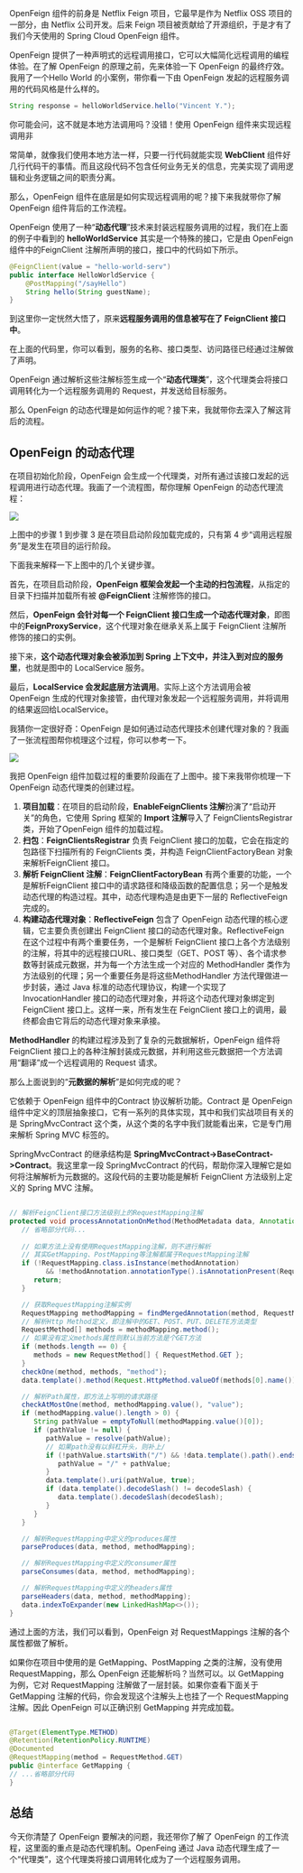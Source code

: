 OpenFeign 组件的前身是 Netflix Feign 项目，它最早是作为 Netflix OSS 项目的一部分，由 Netflix 公司开发。后来 Feign 项目被贡献给了开源组织，于是才有了我们今天使用的 Spring Cloud OpenFeign 组件。

OpenFeign 提供了一种声明式的远程调用接口，它可以大幅简化远程调用的编程体验。在了解 OpenFeign 的原理之前，先来体验一下 OpenFeign 的最终疗效。我用了一个Hello World 的小案例，带你看一下由 OpenFeign 发起的远程服务调用的代码风格是什么样的。

```java
String response = helloWorldService.hello("Vincent Y.");
```

你可能会问，这不就是本地方法调用吗？没错！使用 OpenFeign 组件来实现远程调用非

常简单，就像我们使用本地方法一样，只要一行代码就能实现 **WebClient** 组件好几行代码干的事情。而且这段代码不包含任何业务无关的信息，完美实现了调用逻辑和业务逻辑之间的职责分离。



那么，OpenFeign 组件在底层是如何实现远程调用的呢？接下来我就带你了解OpenFeign 组件背后的工作流程。



OpenFeign 使用了一种“**动态代理**”技术来封装远程服务调用的过程，我们在上面的例子中看到的 **helloWorldService** 其实是一个特殊的接口，它是由 OpenFeign 组件中的FeignClient 注解所声明的接口，接口中的代码如下所示。

```java
@FeignClient(value = "hello-world-serv") 
public interface HelloWorldService { 
    @PostMapping("/sayHello") 
    String hello(String guestName); 
}
```

到这里你一定恍然大悟了，原来**远程服务调用的信息被写在了 FeignClient 接口中**。



在上面的代码里，你可以看到，服务的名称、接口类型、访问路径已经通过注解做了声明。



OpenFeign 通过解析这些注解标签生成一个“**动态代理类**”，这个代理类会将接口调用转化为一个远程服务调用的 Request，并发送给目标服务。



那么 OpenFeign 的动态代理是如何运作的呢？接下来，我就带你去深入了解这背后的流程。



## **OpenFeign** **的动态代理**

在项目初始化阶段，OpenFeign 会生成一个代理类，对所有通过该接口发起的远程调用进行动态代理。我画了一个流程图，帮你理解 OpenFeign 的动态代理流程：

![](https://www.java-family.cn/BlogImage/openFeign%E9%9A%94%E7%A9%BA%E5%8F%96%E7%89%A9/1.PNG)

上图中的步骤 1 到步骤 3 是在项目启动阶段加载完成的，只有第 4 步“调用远程服务”是发生在项目的运行阶段。

下面我来解释一下上图中的几个关键步骤。



首先，在项目启动阶段，**OpenFeign 框架会发起一个主动的扫包流程**，从指定的目录下扫描并加载所有被 **@FeignClient** 注解修饰的接口。



然后，**OpenFeign 会针对每一个 FeignClient 接口生成一个动态代理对象**，即图中的**FeignProxyService**，这个代理对象在继承关系上属于 FeignClient 注解所修饰的接口的实例。



接下来，**这个动态代理对象会被添加到 Spring 上下文中，并注入到对应的服务里**，也就是图中的 LocalService 服务。



最后，**LocalService 会发起底层方法调用**。实际上这个方法调用会被 OpenFeign 生成的代理对象接管，由代理对象发起一个远程服务调用，并将调用的结果返回给LocalService。



我猜你一定很好奇：OpenFeign 是如何通过动态代理技术创建代理对象的？我画了一张流程图帮你梳理这个过程，你可以参考一下。

![](https://www.java-family.cn/BlogImage/openFeign%E9%9A%94%E7%A9%BA%E5%8F%96%E7%89%A9/2.PNG)



我把 OpenFeign 组件加载过程的重要阶段画在了上图中。接下来我带你梳理一下OpenFeign 动态代理类的创建过程。

1. **项目加载**：在项目的启动阶段，**EnableFeignClients 注解**扮演了“启动开关”的角色，它使用 Spring 框架的 **Import 注解**导入了 FeignClientsRegistrar 类，开始了OpenFeign 组件的加载过程。
2. **扫包**：**FeignClientsRegistrar** 负责 FeignClient 接口的加载，它会在指定的包路径下扫描所有的 FeignClients 类，并构造 FeignClientFactoryBean 对象来解析FeignClient 接口。
3. **解析 FeignClient 注解**：**FeignClientFactoryBean** 有两个重要的功能，一个是解析FeignClient 接口中的请求路径和降级函数的配置信息；另一个是触发动态代理的构造过程。其中，动态代理构造是由更下一层的 ReflectiveFeign 完成的。
4. **构建动态代理对象**：**ReflectiveFeign** 包含了 OpenFeign 动态代理的核心逻辑，它主要负责创建出 FeignClient 接口的动态代理对象。ReflectiveFeign 在这个过程中有两个重要任务，一个是解析 FeignClient 接口上各个方法级别的注解，将其中的远程接口URL、接口类型（GET、POST 等）、各个请求参数等封装成元数据，并为每一个方法生成一个对应的 MethodHandler 类作为方法级别的代理；另一个重要任务是将这些MethodHandler 方法代理做进一步封装，通过 Java 标准的动态代理协议，构建一个实现了 InvocationHandler 接口的动态代理对象，并将这个动态代理对象绑定到FeignClient 接口上。这样一来，所有发生在 FeignClient 接口上的调用，最终都会由它背后的动态代理对象来承接。

**MethodHandler** 的构建过程涉及到了复杂的元数据解析，OpenFeign 组件将FeignClient 接口上的各种注解封装成元数据，并利用这些元数据把一个方法调用“翻译”成一个远程调用的 Request 请求。



那么上面说到的“**元数据的解析**”是如何完成的呢？



它依赖于 OpenFeign 组件中的Contract 协议解析功能。Contract 是 OpenFeign 组件中定义的顶层抽象接口，它有一系列的具体实现，其中和我们实战项目有关的是 SpringMvcContract 这个类，从这个类的名字中我们就能看出来，它是专门用来解析 Spring MVC 标签的。



SpringMvcContract 的继承结构是 **SpringMvcContract->BaseContract->Contract**。我这里拿一段 SpringMvcContract 的代码，帮助你深入理解它是如何将注解解析为元数据的。这段代码的主要功能是解析 FeignClient 方法级别上定义的 Spring MVC 注解。



```java

// 解析FeignClient接口方法级别上的RequestMapping注解
protected void processAnnotationOnMethod(MethodMetadata data, Annotation methodAnnotation, Method method) {
   // 省略部分代码...
   
   // 如果方法上没有使用RequestMapping注解，则不进行解析
   // 其实GetMapping、PostMapping等注解都属于RequestMapping注解
   if (!RequestMapping.class.isInstance(methodAnnotation)
         && !methodAnnotation.annotationType().isAnnotationPresent(RequestMapping.class)) {
      return;
   }

   // 获取RequestMapping注解实例
   RequestMapping methodMapping = findMergedAnnotation(method, RequestMapping.class);
   // 解析Http Method定义，即注解中的GET、POST、PUT、DELETE方法类型
   RequestMethod[] methods = methodMapping.method();
   // 如果没有定义methods属性则默认当前方法是个GET方法
   if (methods.length == 0) {
      methods = new RequestMethod[] { RequestMethod.GET };
   }
   checkOne(method, methods, "method");
   data.template().method(Request.HttpMethod.valueOf(methods[0].name()));

   // 解析Path属性，即方法上写明的请求路径
   checkAtMostOne(method, methodMapping.value(), "value");
   if (methodMapping.value().length > 0) {
      String pathValue = emptyToNull(methodMapping.value()[0]);
      if (pathValue != null) {
         pathValue = resolve(pathValue);
         // 如果path没有以斜杠开头，则补上/
         if (!pathValue.startsWith("/") && !data.template().path().endsWith("/")) {
            pathValue = "/" + pathValue;
         }
         data.template().uri(pathValue, true);
         if (data.template().decodeSlash() != decodeSlash) {
            data.template().decodeSlash(decodeSlash);
         }
      }
   }

   // 解析RequestMapping中定义的produces属性
   parseProduces(data, method, methodMapping);

   // 解析RequestMapping中定义的consumer属性
   parseConsumes(data, method, methodMapping);

   // 解析RequestMapping中定义的headers属性
   parseHeaders(data, method, methodMapping);
   data.indexToExpander(new LinkedHashMap<>());
}
```

通过上面的方法，我们可以看到，OpenFeign 对 RequestMappings 注解的各个属性都做了解析。



如果你在项目中使用的是 GetMapping、PostMapping 之类的注解，没有使用 RequestMapping，那么 OpenFeign 还能解析吗？当然可以。以 GetMapping 为例，它对 RequestMapping 注解做了一层封装。如果你查看下面关于 GetMapping 注解的代码，你会发现这个注解头上也挂了一个 RequestMapping 注解。因此 OpenFeign 可以正确识别 GetMapping 并完成加载。

```java

@Target(ElementType.METHOD)
@Retention(RetentionPolicy.RUNTIME)
@Documented
@RequestMapping(method = RequestMethod.GET)
public @interface GetMapping {
// ...省略部分代码
}
```



## 总结

今天你清楚了 OpenFeign 要解决的问题，我还带你了解了 OpenFeign 的工作流程，这里面的重点是动态代理机制。OpenFeing 通过 Java 动态代理生成了一个“代理类”，这个代理类将接口调用转化成为了一个远程服务调用。


